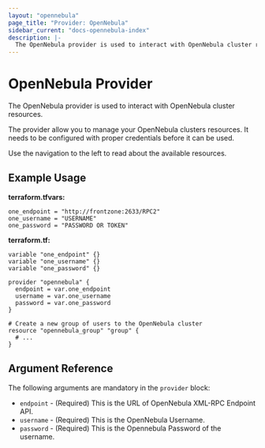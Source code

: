 ```yaml
---
layout: "opennebula"
page_title: "Provider: OpenNebula"
sidebar_current: "docs-opennebula-index"
description: |-
  The OpenNebula provider is used to interact with OpenNebula cluster resources.
---
```


# OpenNebula Provider

The OpenNebula provider is used to interact with OpenNebula cluster resources.

The provider allow you to manage your OpenNebula clusters resources.
It needs to be configured with proper credentials before it can be used.

Use the navigation to the left to read about the available resources.

## Example Usage

**terraform.tfvars:**

```hcl
one_endpoint = "http://frontzone:2633/RPC2"
one_username = "USERNAME"
one_password = "PASSWORD OR TOKEN"
```

**terraform.tf:**

```hcl
variable "one_endpoint" {}
variable "one_username" {}
variable "one_password" {}

provider "opennebula" {
  endpoint = var.one_endpoint
  username = var.one_username
  password = var.one_password
}

# Create a new group of users to the OpenNebula cluster
resource "opennebula_group" "group" {
  # ...
}
```

## Argument Reference

The following arguments are mandatory in the `provider` block:

* `endpoint` - (Required) This is the URL of OpenNebula XML-RPC Endpoint API.
* `username` - (Required) This is the OpenNebula Username.
* `password` - (Required) This is the Opennebula Password of the username.

